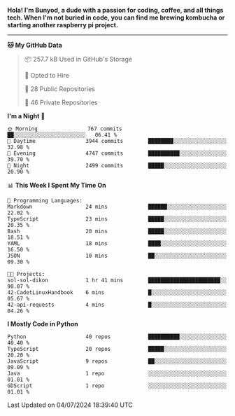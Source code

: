 <p>
<b>Hola! I'm Bunyod, a dude with a passion for coding, coffee, and all things tech. When I'm not buried in code, you can find me brewing kombucha or starting another raspberry pi project.</b>
</p>

---

<!--START_SECTION:waka-->
**🐱 My GitHub Data** 

> 📦 257.7 kB Used in GitHub's Storage 
 > 
> 💼 Opted to Hire
 > 
> 📜 28 Public Repositories 
 > 
> 🔑 46 Private Repositories 
 > 
**I'm a Night 🦉** 

```text
🌞 Morning                767 commits         ██░░░░░░░░░░░░░░░░░░░░░░░   06.41 % 
🌆 Daytime                3944 commits        ████████░░░░░░░░░░░░░░░░░   32.98 % 
🌃 Evening                4747 commits        ██████████░░░░░░░░░░░░░░░   39.70 % 
🌙 Night                  2499 commits        █████░░░░░░░░░░░░░░░░░░░░   20.90 % 
```


📊 **This Week I Spent My Time On** 

```text
💬 Programming Languages: 
Markdown                 24 mins             ██████░░░░░░░░░░░░░░░░░░░   22.02 % 
TypeScript               23 mins             █████░░░░░░░░░░░░░░░░░░░░   20.35 % 
Bash                     20 mins             █████░░░░░░░░░░░░░░░░░░░░   18.51 % 
YAML                     18 mins             ████░░░░░░░░░░░░░░░░░░░░░   16.50 % 
JSON                     10 mins             ██░░░░░░░░░░░░░░░░░░░░░░░   09.30 % 

🐱‍💻 Projects: 
sol-sol-dikon            1 hr 41 mins        ███████████████████████░░   90.07 % 
42-CadetLinuxHandbook    6 mins              █░░░░░░░░░░░░░░░░░░░░░░░░   05.67 % 
42-api-requests          4 mins              █░░░░░░░░░░░░░░░░░░░░░░░░   04.26 % 
```

**I Mostly Code in Python** 

```text
Python                   40 repos            ██████████░░░░░░░░░░░░░░░   40.40 % 
TypeScript               20 repos            █████░░░░░░░░░░░░░░░░░░░░   20.20 % 
JavaScript               9 repos             ██░░░░░░░░░░░░░░░░░░░░░░░   09.09 % 
Java                     1 repo              ░░░░░░░░░░░░░░░░░░░░░░░░░   01.01 % 
GDScript                 1 repo              ░░░░░░░░░░░░░░░░░░░░░░░░░   01.01 % 
```




 Last Updated on 04/07/2024 18:39:40 UTC
<!--END_SECTION:waka-->
